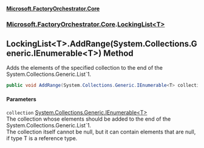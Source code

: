 #### [Microsoft.FactoryOrchestrator.Core](./Microsoft-FactoryOrchestrator-Core.md 'Microsoft.FactoryOrchestrator.Core')
### [Microsoft.FactoryOrchestrator.Core](./Microsoft-FactoryOrchestrator-Core.md 'Microsoft.FactoryOrchestrator.Core').[LockingList&lt;T&gt;](./Microsoft-FactoryOrchestrator-Core-LockingList-T-.md 'Microsoft.FactoryOrchestrator.Core.LockingList&lt;T&gt;')
## LockingList&lt;T&gt;.AddRange(System.Collections.Generic.IEnumerable&lt;T&gt;) Method
Adds the elements of the specified collection to the end of the System.Collections.Generic.List`1.  
```csharp
public void AddRange(System.Collections.Generic.IEnumerable<T> collection);
```
#### Parameters
<a name='Microsoft-FactoryOrchestrator-Core-LockingList-T--AddRange(System-Collections-Generic-IEnumerable-T-)-collection'></a>
`collection` [System.Collections.Generic.IEnumerable&lt;](https://docs.microsoft.com/en-us/dotnet/api/System.Collections.Generic.IEnumerable-1 'System.Collections.Generic.IEnumerable')[T](./Microsoft-FactoryOrchestrator-Core-LockingList-T-.md#Microsoft-FactoryOrchestrator-Core-LockingList-T--T 'Microsoft.FactoryOrchestrator.Core.LockingList&lt;T&gt;.T')[&gt;](https://docs.microsoft.com/en-us/dotnet/api/System.Collections.Generic.IEnumerable-1 'System.Collections.Generic.IEnumerable')  
The collection whose elements should be added to the end of the System.Collections.Generic.List`1.   
            The collection itself cannot be null, but it can contain elements that are null, if type T is a reference type.  
  

